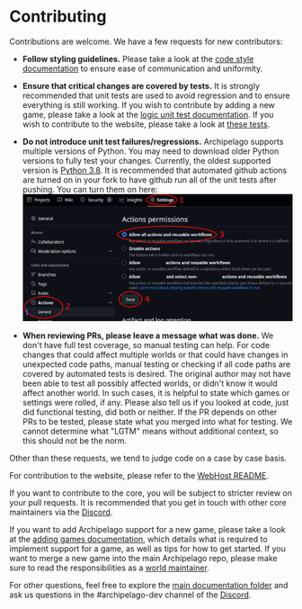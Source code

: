 # Contributing
Contributions are welcome. We have a few requests for new contributors:

* **Follow styling guidelines.**
  Please take a look at the [code style documentation](/docs/style.md)
  to ensure ease of communication and uniformity.

* **Ensure that critical changes are covered by tests.** 
It is strongly recommended that unit tests are used to avoid regression and to ensure everything is still working.
If you wish to contribute by adding a new game, please take a look at the [logic unit test documentation](/docs/tests.md).
If you wish to contribute to the website, please take a look at [these tests](/test/webhost).

* **Do not introduce unit test failures/regressions.**
Archipelago supports multiple versions of Python. You may need to download older Python versions to fully test
your changes. Currently, the oldest supported version is [Python 3.8](https://www.python.org/downloads/release/python-380/). 
It is recommended that automated github actions are turned on in your fork to have github run all of the unit tests after pushing.
You can turn them on here:  
![Github actions example](./img/github-actions-example.png)

* **When reviewing PRs, please leave a message what was done.**
We don't have full test coverage, so manual testing can help.
For code changes that could affect multiple worlds or that could have changes in unexpected code paths, manual testing
or checking if all code paths are covered by automated tests is desired. The original author may not have been able
to test all possibly affected worlds, or didn't know it would affect another world. In such cases, it is helpful to
state which games or settings were rolled, if any.
Please also tell us if you looked at code, just did functional testing, did both or neither.
If the PR depends on other PRs to be tested, please state what you merged into what for testing.
We cannot determine what "LGTM" means without additional context, so this should not be the norm.

Other than these requests, we tend to judge code on a case by case basis. 

For contribution to the website, please refer to the [WebHost README](/WebHostLib/README.md).

If you want to contribute to the core, you will be subject to stricter review on your pull requests. It is recommended
that you get in touch with other core maintainers via the [Discord](https://archipelago.gg/discord).

If you want to add Archipelago support for a new game, please take a look at the [adding games documentation](/docs/adding%20games.md), which details what is required 
to implement support for a game, as well as tips for how to get started.
If you want to merge a new game into the main Archipelago repo, please make sure to read the responsibilities as a 
[world maintainer](/docs/world%20maintainer.md).  

For other questions, feel free to explore the [main documentation folder](/docs/) and ask us questions in the #archipelago-dev channel 
of the [Discord](https://archipelago.gg/discord).

